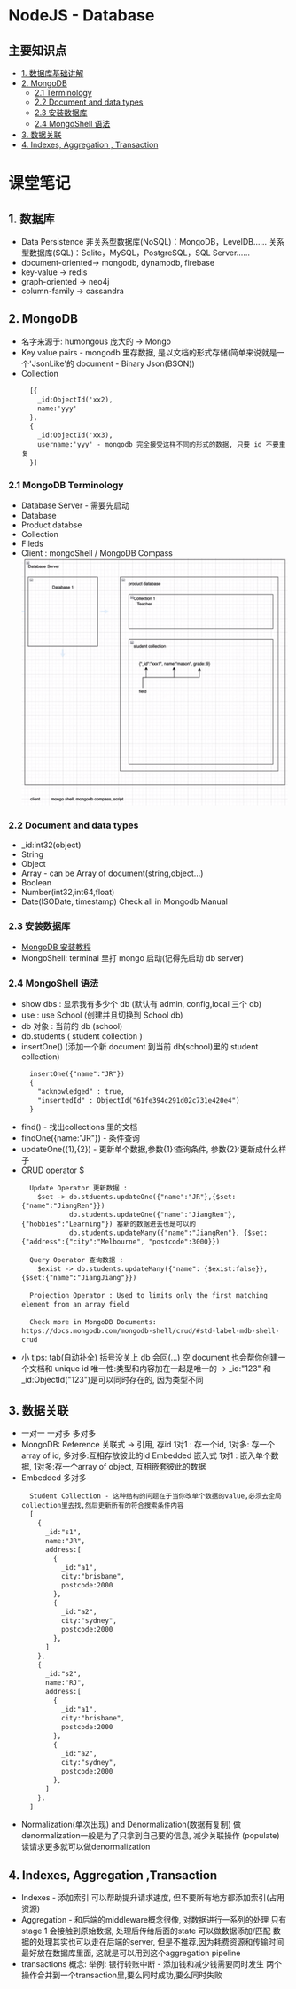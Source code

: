 # NodeJS - Database

## 主要知识点
- [1. 数据库基础讲解](#1-数据库)
- [2. MongoDB](#2-MongoDB)
  - [2.1 Terminology](#21-MongoDB-Terminology)
  - [2.2 Document and data types](#22-Document-and-data-types)
  - [2.3 安装数据库](#23-安装数据库)
  - [2.4 MongoShell 语法](#24-MongoShell-语法)
- [3. 数据关联](#3-数据关联)
- [4. Indexes, Aggregation , Transaction](#4-Indexes-Aggregation-Transaction)
# 课堂笔记
## 1. 数据库
- Data Persistence
  非关系型数据库(NoSQL)：MongoDB，LevelDB……
  关系型数据库(SQL)：Sqlite，MySQL，PostgreSQL，SQL Server……
- document-oriented-> mongodb, dynamodb, firebase
- key-value -> redis
- graph-oriented -> neo4j
- column-family -> cassandra

## 2. MongoDB
- 名字来源于: humongous 庞大的 -> Mongo
- Key value pairs - mongodb 里存数据, 是以文档的形式存储(简单来说就是一个'JsonLike'的 document - Binary Json(BSON))
- Collection
  ```
    [{
      _id:ObjectId('xx2),
      name:'yyy'
    },
    {
      _id:ObjectId('xx3),
      username:'yyy' - mongodb 完全接受这样不同的形式的数据, 只要 id 不要重复
    }]
  ```
### 2.1 MongoDB Terminology
- Database Server - 需要先启动
- Database
- Product databse
- Collection
- Fileds
- Client : mongoShell / MongoDB Compass
  ![input](image/s15_0502.png)

### 2.2 Document and data types
- _id:int32(object)
- String
- Object
- Array - can be Array of document(string,object...)
- Boolean
- Number(int32,int64,float)
- Date(ISODate, timestamp)
  Check all in Mongodb Manual

### 2.3 安装数据库
- [MongoDB 安装教程](https://docs.mongodb.com/manual/administration/install-community/)
- MongoShell: terminal 里打 mongo 启动(记得先启动 db server)

### 2.4 MongoShell 语法
- show dbs : 显示我有多少个 db (默认有 admin, config,local 三个 db)
- use <name> : use School (创建并且切换到 School db)
- db 对象 : 当前的 db (school)
- db.students ( student collection )
- insertOne() (添加一个新 document 到当前 db(school)里的 student collection)
  ```
    insertOne({"name":"JR"})
    {
      "acknowledged" : true,
      "insertedId" : ObjectId("61fe394c291d02c731e420e4")
    }
  ```
- find() - 找出collections 里的文档
- findOne({name:"JR"}) - 条件查询
- updateOne({1},{2}) - 更新单个数据,参数{1}:查询条件, 参数{2}:更新成什么样子
- CRUD operator $
  ```
    Update Operator 更新数据 : 
      $set -> db.stduents.updateOne({"name":"JR"},{$set:{"name":"JiangRen"}})
              db.students.updateOne({"name":"JiangRen"},{"hobbies":"Learning"}) 塞新的数据进去也是可以的
              db.students.updateMany({"name":"JiangRen"}, {$set:{"address":{"city":"Melbourne", "postcode":3000}})
    
    Query Operator 查询数据 : 
      $exist -> db.students.updateMany({"name": {$exist:false}}, {$set:{"name":"JiangJiang"}})
    
    Projection Operator : Used to limits only the first matching element from an array field

    Check more in MongoDB Documents: https://docs.mongodb.com/mongodb-shell/crud/#std-label-mdb-shell-crud
  ```
- 小 tips:
    tab(自动补全)
    括号没关上 db 会回(...)
    空 document 也会帮你创建一个文档和 unique id
    唯一性:类型和内容加在一起是唯一的 -> \_id:"123" 和\_id:ObjectId("123")是可以同时存在的, 因为类型不同

## 3. 数据关联
- 一对一 一对多 多对多
- MongoDB: 
  Reference 关联式 -> 引用, 存id
    1对1 : 存一个id, 1对多: 存一个array of id, 多对多:互相存放彼此的id
  Embedded 嵌入式
    1对1 : 嵌入单个数据, 1对多:存一个array of object, 互相嵌套彼此的数据
- Embedded 多对多
  ```
    Student Collection - 这种结构的问题在于当你改单个数据的value,必须去全局collection里去找,然后更新所有的符合搜索条件内容
    [
      {
        _id:"s1",
        name:"JR",
        address:[
          {
            _id:"a1",
            city:"brisbane",
            postcode:2000
          },
          {
            _id:"a2",
            city:"sydney",
            postcode:2000
          },
        ]
      },
      {
        _id:"s2",
        name:"RJ",
        address:[
          {
            _id:"a1",
            city:"brisbane",
            postcode:2000
          },
          {
            _id:"a2",
            city:"sydney",
            postcode:2000
          },
        ]
      },
    ]
  ```
- Normalization(单次出现) and Denormalization(数据有复制)
    做denormalization一般是为了只拿到自己要的信息, 减少关联操作 (populate)
    读请求更多就可以做denormalization
## 4. Indexes, Aggregation ,Transaction
  - Indexes - 添加索引 可以帮助提升请求速度, 但不要所有地方都添加索引(占用资源)
  - Aggregation - 和后端的middleware概念很像, 对数据进行一系列的处理
      只有stage 1 会接触到原始数据, 处理后传给后面的state
      可以做数据添加/匹配
      数据的处理其实也可以走在后端的server, 但是不推荐,因为耗费资源和传输时间
      最好放在数据库里面, 这就是可以用到这个aggregation pipeline
  - transactions 概念: 
      举例: 银行转账中断 - 添加钱和减少钱需要同时发生
      两个操作合并到一个transaction里,要么同时成功,要么同时失败